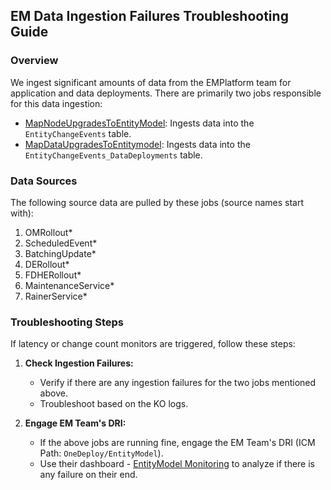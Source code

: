 ## EM Data Ingestion Failures Troubleshooting Guide

### Overview

We ingest significant amounts of data from the EMPlatform team for application and data deployments. There are primarily two jobs responsible for this data ingestion:

- [MapNodeUpgradesToEntityModel](https://kustoorchestrator-prod-web.azurewebsites.net/Manage/Details?cluster=Fcmdata&database=EntityModel&actorId=MapNodeUpgrades_ToEntityModel): Ingests data into the `EntityChangeEvents` table.
- [MapDataUpgradesToEntitymodel](https://kustoorchestrator-prod-web.azurewebsites.net/Manage/Details?cluster=Fcmdata&database=EntityModel&actorId=MapDataUpgrades_ToEntityModel): Ingests data into the `EntityChangeEvents_DataDeployments` table.

### Data Sources

The following source data are pulled by these jobs (source names start with):

1. OMRollout*
2. ScheduledEvent*
3. BatchingUpdate*
4. DERollout*
5. FDHERollout*
6. MaintenanceService*
7. RainerService*

### Troubleshooting Steps

If latency or change count monitors are triggered, follow these steps:

1. **Check Ingestion Failures:**
   - Verify if there are any ingestion failures for the two jobs mentioned above.
   - Troubleshoot based on the KO logs.

2. **Engage EM Team's DRI:**
   - If the above jobs are running fine, engage the EM Team's DRI (ICM Path: `OneDeploy/EntityModel`).
   - Use their dashboard - [EntityModel Monitoring](https://dataexplorer.azure.com/dashboards/0a6776f3-48ed-428b-a5ac-ab8a45bc5d28?p-_startTime=24hours&p-_endTime=now&p-_payload=all#95814a8e-750e-4989-8086-71c5cf886cca) to analyze if there is any failure on their end.